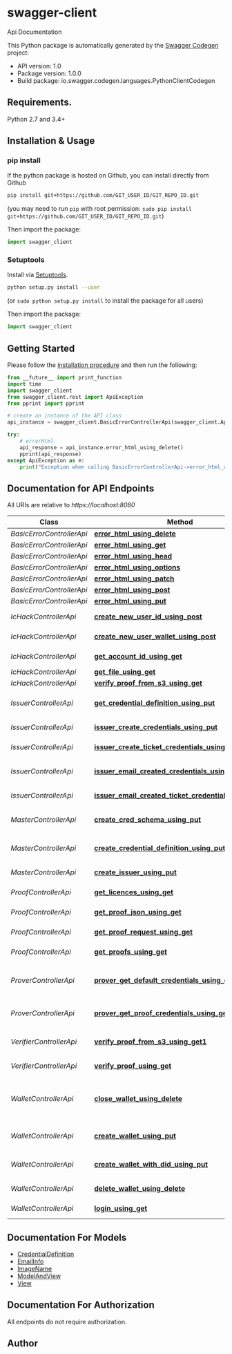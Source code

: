 # swagger-client
Api Documentation

This Python package is automatically generated by the [Swagger Codegen](https://github.com/swagger-api/swagger-codegen) project:

- API version: 1.0
- Package version: 1.0.0
- Build package: io.swagger.codegen.languages.PythonClientCodegen

## Requirements.

Python 2.7 and 3.4+

## Installation & Usage
### pip install

If the python package is hosted on Github, you can install directly from Github

```sh
pip install git+https://github.com/GIT_USER_ID/GIT_REPO_ID.git
```
(you may need to run `pip` with root permission: `sudo pip install git+https://github.com/GIT_USER_ID/GIT_REPO_ID.git`)

Then import the package:
```python
import swagger_client 
```

### Setuptools

Install via [Setuptools](http://pypi.python.org/pypi/setuptools).

```sh
python setup.py install --user
```
(or `sudo python setup.py install` to install the package for all users)

Then import the package:
```python
import swagger_client
```

## Getting Started

Please follow the [installation procedure](#installation--usage) and then run the following:

```python
from __future__ import print_function
import time
import swagger_client
from swagger_client.rest import ApiException
from pprint import pprint

# create an instance of the API class
api_instance = swagger_client.BasicErrorControllerApi(swagger_client.ApiClient(configuration))

try:
    # errorHtml
    api_response = api_instance.error_html_using_delete()
    pprint(api_response)
except ApiException as e:
    print("Exception when calling BasicErrorControllerApi->error_html_using_delete: %s\n" % e)

```

## Documentation for API Endpoints

All URIs are relative to *https://localhost:8080*

Class | Method | HTTP request | Description
------------ | ------------- | ------------- | -------------
*BasicErrorControllerApi* | [**error_html_using_delete**](docs/BasicErrorControllerApi.md#error_html_using_delete) | **DELETE** /error | errorHtml
*BasicErrorControllerApi* | [**error_html_using_get**](docs/BasicErrorControllerApi.md#error_html_using_get) | **GET** /error | errorHtml
*BasicErrorControllerApi* | [**error_html_using_head**](docs/BasicErrorControllerApi.md#error_html_using_head) | **HEAD** /error | errorHtml
*BasicErrorControllerApi* | [**error_html_using_options**](docs/BasicErrorControllerApi.md#error_html_using_options) | **OPTIONS** /error | errorHtml
*BasicErrorControllerApi* | [**error_html_using_patch**](docs/BasicErrorControllerApi.md#error_html_using_patch) | **PATCH** /error | errorHtml
*BasicErrorControllerApi* | [**error_html_using_post**](docs/BasicErrorControllerApi.md#error_html_using_post) | **POST** /error | errorHtml
*BasicErrorControllerApi* | [**error_html_using_put**](docs/BasicErrorControllerApi.md#error_html_using_put) | **PUT** /error | errorHtml
*IcHackControllerApi* | [**create_new_user_id_using_post**](docs/IcHackControllerApi.md#create_new_user_id_using_post) | **POST** /createNewUser | createNewUserID
*IcHackControllerApi* | [**create_new_user_wallet_using_post**](docs/IcHackControllerApi.md#create_new_user_wallet_using_post) | **POST** /create-wallet | createNewUserWallet
*IcHackControllerApi* | [**get_account_id_using_get**](docs/IcHackControllerApi.md#get_account_id_using_get) | **GET** /get-account-id | getAccountID
*IcHackControllerApi* | [**get_file_using_get**](docs/IcHackControllerApi.md#get_file_using_get) | **GET** /image | getFile
*IcHackControllerApi* | [**verify_proof_from_s3_using_get**](docs/IcHackControllerApi.md#verify_proof_from_s3_using_get) | **GET** /verify | verifyProofFromS3
*IssuerControllerApi* | [**get_credential_definition_using_put**](docs/IssuerControllerApi.md#get_credential_definition_using_put) | **PUT** /get-credential-definition | getCredentialDefinition
*IssuerControllerApi* | [**issuer_create_credentials_using_put**](docs/IssuerControllerApi.md#issuer_create_credentials_using_put) | **PUT** /create | Issues a Driving Licence to a prover
*IssuerControllerApi* | [**issuer_create_ticket_credentials_using_put**](docs/IssuerControllerApi.md#issuer_create_ticket_credentials_using_put) | **PUT** /create-ticket | Issues a ticket to a prover
*IssuerControllerApi* | [**issuer_email_created_credentials_using_put**](docs/IssuerControllerApi.md#issuer_email_created_credentials_using_put) | **PUT** /create-email | Issues a Driving Licence to a prover, emailing the response
*IssuerControllerApi* | [**issuer_email_created_ticket_credentials_using_put**](docs/IssuerControllerApi.md#issuer_email_created_ticket_credentials_using_put) | **PUT** /create-email-ticket | Issues a ticket to a prover, emailing the response
*MasterControllerApi* | [**create_cred_schema_using_put**](docs/MasterControllerApi.md#create_cred_schema_using_put) | **PUT** /create-credential-schema | Creates a new credential schema for the Issuer
*MasterControllerApi* | [**create_credential_definition_using_put**](docs/MasterControllerApi.md#create_credential_definition_using_put) | **PUT** /create-credential-definition | Create a credential definition for the issuer to reference the schema
*MasterControllerApi* | [**create_issuer_using_put**](docs/MasterControllerApi.md#create_issuer_using_put) | **PUT** /create-issuer | Creates a new issuer for the given ID and Key pair
*ProofControllerApi* | [**get_licences_using_get**](docs/ProofControllerApi.md#get_licences_using_get) | **GET** /get-licence-type | A list of licences available
*ProofControllerApi* | [**get_proof_json_using_get**](docs/ProofControllerApi.md#get_proof_json_using_get) | **GET** /get-proof | A proof json for a given proof
*ProofControllerApi* | [**get_proof_request_using_get**](docs/ProofControllerApi.md#get_proof_request_using_get) | **GET** /get-proof-request | getProofRequest
*ProofControllerApi* | [**get_proofs_using_get**](docs/ProofControllerApi.md#get_proofs_using_get) | **GET** /get-proofs | A list of available proofs for a licence
*ProverControllerApi* | [**prover_get_default_credentials_using_get**](docs/ProverControllerApi.md#prover_get_default_credentials_using_get) | **GET** /credentials-for-default-proof | Creates a proof request for the prover stored on the file system S3
*ProverControllerApi* | [**prover_get_proof_credentials_using_get**](docs/ProverControllerApi.md#prover_get_proof_credentials_using_get) | **GET** /credentials-for-proof | proverGetProofCredentials
*VerifierControllerApi* | [**verify_proof_from_s3_using_get1**](docs/VerifierControllerApi.md#verify_proof_from_s3_using_get1) | **GET** /prove-s3 | Verifies a proof for the verifier using a proof stored on the File System
*VerifierControllerApi* | [**verify_proof_using_get**](docs/VerifierControllerApi.md#verify_proof_using_get) | **GET** /prove | Verifies a proof for the verifier
*WalletControllerApi* | [**close_wallet_using_delete**](docs/WalletControllerApi.md#close_wallet_using_delete) | **DELETE** /close-wallet | Closes a wallet inside the distributed ledger, this must be done before another operation can be complete
*WalletControllerApi* | [**create_wallet_using_put**](docs/WalletControllerApi.md#create_wallet_using_put) | **PUT** /create-wallet | Creates a new wallet inside the distributed ledger
*WalletControllerApi* | [**create_wallet_with_did_using_put**](docs/WalletControllerApi.md#create_wallet_with_did_using_put) | **PUT** /create-wallet-with-did | Creates a new wallet inside the distributed ledger using a specific DiD
*WalletControllerApi* | [**delete_wallet_using_delete**](docs/WalletControllerApi.md#delete_wallet_using_delete) | **DELETE** /delete-wallet | Deletes a wallet inside the distributed ledger
*WalletControllerApi* | [**login_using_get**](docs/WalletControllerApi.md#login_using_get) | **GET** /login | Logs into a wallet inside the distributed ledger


## Documentation For Models

 - [CredentialDefinition](docs/CredentialDefinition.md)
 - [EmailInfo](docs/EmailInfo.md)
 - [ImageName](docs/ImageName.md)
 - [ModelAndView](docs/ModelAndView.md)
 - [View](docs/View.md)


## Documentation For Authorization

 All endpoints do not require authorization.


## Author



